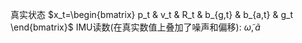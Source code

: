 真实状态
$x_t=\begin{bmatrix} p_t & v_t & R_t & b_{g,t} & b_{a,t} & g_t \end{bmatrix}$
IMU读数(在真实数值上叠加了噪声和偏移):
$\widetilde{\omega}, \widetilde{a}$

